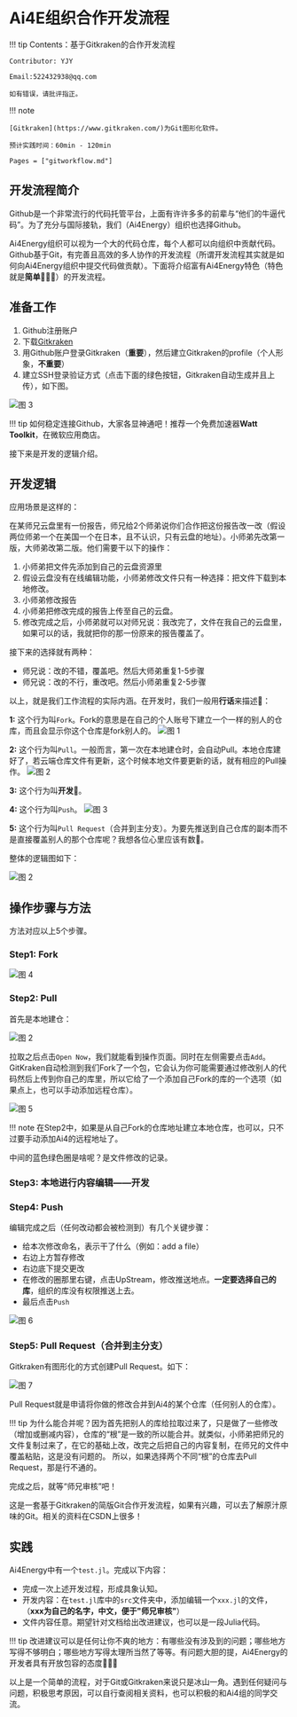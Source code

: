 # Ai4E组织合作开发流程

!!! tip
    Contents：基于Gitkraken的合作开发流程

    Contributor: YJY

    Email:522432938@qq.com

    如有错误，请批评指正。

!!! note

    [Gitkraken](https://www.gitkraken.com/)为Git图形化软件。

    预计实践时间：60min - 120min

```@contents
Pages = ["gitworkflow.md"]
```

## 开发流程简介

Github是一个非常流行的代码托管平台，上面有许许多多的前辈与“他们的牛逼代码”。为了充分与国际接轨，我们（Ai4Energy）组织也选择Github。

Ai4Energy组织可以视为一个大的代码仓库，每个人都可以向组织中贡献代码。Github基于Git，有完善且高效的多人协作的开发流程（所谓开发流程其实就是如何向Ai4Energy组织中提交代码做贡献）。下面将介绍富有Ai4Energy特色（特色就是**简单**🤣🤣🤣）的开发流程。

## 准备工作

1. Github注册账户
2. 下载[Gitkraken](https://www.gitkraken.com/)
3. 用Github账户登录Gitkraken（**重要**），然后建立Gitkraken的profile（个人形象，**不重要**）
4. 建立SSH登录验证方式（点击下面的绿色按钮，Gitkraken自动生成并且上传），如下图。

![图 3](../assets/gitworkflow-18-05.png)  

!!! tip
    如何稳定连接Github，大家各显神通吧！推荐一个免费加速器**Watt Toolkit**，在微软应用商店。

接下来是开发的逻辑介绍。

## 开发逻辑

应用场景是这样的：

在某师兄云盘里有一份报告，师兄给2个师弟说你们合作把这份报告改一改（假设两位师弟一个在美国一个在日本，且不认识，只有云盘的地址）。小师弟先改第一版，大师弟改第二版。他们需要干以下的操作：

1. 小师弟把文件先添加到自己的云盘资源里
2. 假设云盘没有在线编辑功能，小师弟修改文件只有一种选择：把文件下载到本地修改。
3. 小师弟修改报告
4. 小师弟把修改完成的报告上传至自己的云盘。
5. 修改完成之后，小师弟就可以对师兄说：我改完了，文件在我自己的云盘里，如果可以的话，我就把你的那一份原来的报告覆盖了。

接下来的选择就有两种：

* 师兄说：改的不错，覆盖吧。然后大师弟重复1-5步骤
* 师兄说：改的不行，重改吧。然后小师弟重复2-5步骤

以上，就是我们工作流程的实际内涵。在开发时，我们一般用**行话**来描述🤣：

**1:** 这个行为叫`Fork`。Fork的意思是在自己的个人账号下建立一个一样的别人的仓库，而且会显示你这个仓库是fork别人的。
![图 1](../assets/gitworkflow-09-32.png)

**2:** 这个行为叫`Pull`。一般而言，第一次在本地建仓时，会自动Pull。本地仓库建好了，若云端仓库文件有更新，这个时候本地文件要更新的话，就有相应的Pull操作。
![图 2](../assets/gitworkflow-09-36.png)

**3:** 这个行为叫**开发**🤣。

**4:** 这个行为叫`Push`。
![图 3](../assets/gitworkflow-09-41.png)
  
**5:** 这个行为叫`Pull Request`（合并到主分支）。为要先推送到自己仓库的副本而不是直接覆盖别人的那个仓库呢？我想各位心里应该有数🤣。

整体的逻辑图如下：

![图 2](../assets/gitworkflow-11-58.png)  

## 操作步骤与方法

方法对应以上5个步骤。

### Step1: Fork

![图 4](../assets/gitworkflow-18-22.png)  

### Step2: Pull

首先是本地建仓：

![图 2](../assets/gitWorkFlow_1.gif)

拉取之后点击`Open Now`，我们就能看到操作页面。同时在左侧需要点击`Add`。GitKraken自动检测到我们Fork了一个包，它会认为你可能需要通过修改别人的代码然后上传到你自己的库里，所以它给了一个添加自己Fork的库的一个选项（如果点上，也可以手动添加远程仓库）。

![图 5](../assets/gitWorkFlow_2.gif)

!!! note
    在Step2中，如果是从自己Fork的仓库地址建立本地仓库，也可以，只不过要手动添加Ai4的远程地址了。

中间的蓝色绿色圈是啥呢？是文件修改的记录。

### Step3: 本地进行内容编辑——开发

### Step4: Push

编辑完成之后（任何改动都会被检测到）有几个关键步骤：

* 给本次修改命名，表示干了什么（例如：add a file）
* 右边上方暂存修改
* 右边底下提交更改
* 在修改的圈那里右键，点击UpStream，修改推送地点。**一定要选择自己的库**，组织的库没有权限推送上去。
* 最后点击`Push`

![图 6](../assets/gitWorkFlow_3.gif)

### Step5: Pull Request（合并到主分支）

Gitkraken有图形化的方式创建Pull Request。如下：

![图 7](../assets/gitWorkFlow_4.gif)

Pull Request就是申请将你做的修改合并到Ai4的某个仓库（任何别人的仓库）。

!!! tip
    为什么能合并呢？因为首先把别人的库给拉取过来了，只是做了一些修改（增加或删减内容），仓库的“根”是一致的所以能合并。就类似，小师弟把师兄的文件复制过来了，在它的基础上改，改完之后把自己的内容复制，在师兄的文件中覆盖粘贴，这是没有问题的。
    所以，如果选择两个不同“根”的仓库去Pull Request，那是行不通的。

完成之后，就等“师兄审核”吧！

这是一套基于Gitkraken的简版Git合作开发流程，如果有兴趣，可以去了解原汁原味的Git。相关的资料在CSDN上很多！

## 实践

Ai4Energy中有一个`test.jl`。完成以下内容：

* 完成一次上述开发过程，形成具象认知。
* 开发内容：在`test.jl`库中的`src`文件夹中，添加编辑一个`xxx.jl`的文件，（**xxx为自己的名字，中文，便于"师兄审核"**）
* 文件内容任意。期望针对文档给出改进建议，也可以是一段Julia代码。

!!! tip
    改进建议可以是任何让你不爽的地方：有哪些没有涉及到的问题；哪些地方写得不够明白；哪些地方写得太理所当然了等等。有问题大胆的提，Ai4Energy的开发者具有开放包容的态度🤝🤝🤝

以上是一个简单的流程，对于Git或Gitkraken来说只是冰山一角。遇到任何疑问与问题，积极思考原因，可以自行查阅相关资料，也可以积极的和Ai4组的同学交流。
